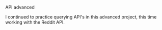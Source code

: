  API advanced

I continued to practice querying API's in this advanced project, this time
working with the Reddit API.

